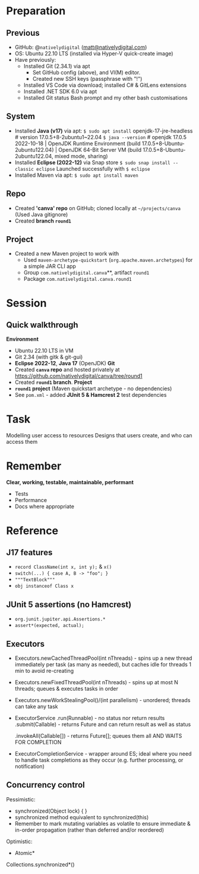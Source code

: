 # Preparation
## Previous
 - GitHub: @`nativelydigital` (matt@nativelydigital.com)
 - OS: Ubuntu 22.10 LTS (installed via Hyper-V quick-create image)
 - Have previously:
    - Installed Git (2.34.1) via apt
        - Set GitHub config (above), and VI(M) editor.
        - Created new SSH keys (passphrase with "!")
    - Installed VS Code via download; installed C# & GitLens extensions
    - Installed .NET SDK 6.0 via apt
    - Installed Git status Bash prompt and my other bash customisations

## System
 - Installed **Java (v17)** via apt:
   `$ sudo apt install` openjdk-17-jre-headless  # version 17.0.5+8-2ubuntu1~22.04
   `$ java --version`   # openjdk 17.0.5 2022-10-18 | OpenJDK Runtime Environment (build 17.0.5+8-Ubuntu-2ubuntu122.04) | OpenJDK 64-Bit Server VM (build 17.0.5+8-Ubuntu-2ubuntu122.04, mixed mode, sharing)
 - Installed **Eclipse (2022-12)** via Snap store
   `$ sudo snap install --classic eclipse`
   Launched successfully with `$ eclipse`
 - Installed Maven via apt:
   `$ sudo apt install maven`

## Repo
 - Created **'canva' repo** on GitHub; cloned locally at `~/projects/canva`
    (Used Java gitignore)
 - Created **branch `round1`**

## Project
 - Created a new Maven project to work with
    - Used `maven-archetype-quickstart` (`org.apache.maven.archetypes`) for a simple JAR CLI app
    - Group  `com.nativelydigital.canva`**, artifact `round1`
    - Package `com.nativelydigital.canva.round1`

##

# Session
## Quick walkthrough
 **Environment**
  - Ubuntu 22.10 LTS in VM
  - Git 2.34 (with gitk & git-gui)
  - **Eclipse 2022-12**, **Java 17** (OpenJDK)
 **Git**
  - Created **`canva` repo** and hosted privately at https://github.com/nativelydigital/canva/tree/round1
  - Created **`round1` branch**.
 **Project**
  - **`round1` project**
   (Maven quickstart archetype - no dependencies)
  - See `pom.xml` - added **JUnit 5 & Hamcrest 2** test dependencies

# Task

Modelling user access to resources
Designs that users create, and who can access them



# Remember
**Clear, working, testable, maintainable, performant**
 - Tests
 - Performance
 - Docs where appropriate

# Reference
## J17 features
 - `record ClassName(int x, int y);` & `x()`
 - `switch(...) { case A, B -> "foo"; }`
 - `"""TextBlock"""`
 - `obj instanceof Class x`

## JUnit 5 assertions (no Hamcrest)
 - `org.junit.jupiter.api.Assertions.*`
 - `assert*(expected, actual);`

## Executors
 - Executors.newCachedThreadPool(int nThreads) - spins up a new thread immediately per task (as many as needed), but caches idle for threads 1 min to avoid re-creating
 - Executors.newFixedThreadPool(int nThreads) - spins up at most N threads; queues & executes tasks in order
 - Executors.newWorkStealingPool()/(int parallelism) - unordered; threads can take any task
  
 - ExecutorService
     .run(Runnable) - no status nor return results
     .submit(Callable) - returns Future<T> and can return result as well as status
     
     .invokeAll(Callable[]) - returns Future<T>[]; queues them all AND WAITS FOR COMPLETION
 
 - ExecutorCompletionService - wrapper around ES; ideal where you need to handle task completions as they occur (e.g. further processing, or notification)

## Concurrency control
Pessimistic:
 - synchronized(Object lock) { }
 - synchronized method equivalent to synchronized(this)
 - Remember to mark mutating variables as volatile to ensure immediate & in-order propagation (rather than deferred and/or reordered)

Optimistic:
 - Atomic*
 
Collections.synchronized*()